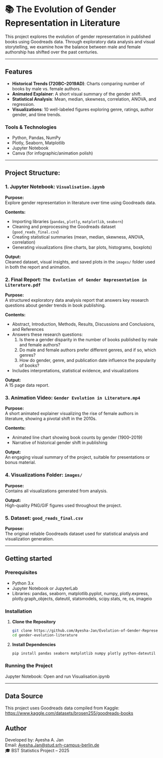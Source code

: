 # 📚 The Evolution of Gender Representation in Literature

This project explores the evolution of gender representation in published books using Goodreads data. Through exploratory data analysis and visual storytelling, we examine how the balance between male and female authorship has shifted over the past centuries.

---

## Features

- **Historical Trends (720BC–2019AD)**: Charts comparing number of books by male vs. female authors.
- **Animated Explainer**: A short visual summary of the gender shift.
- **Statistical Analysis**: Mean, median, skewness, correlation, ANOVA, and regression.
- **Visualizations**: 10 well-labeled figures exploring genre, ratings, author gender, and time trends.

### Tools & Technologies

- Python, Pandas, NumPy
- Plotly, Seaborn, Matplotlib
- Jupyter Notebook
- Canva (for infographic/animation polish)

---

## Project Structure:

### 1. Jupyter Notebook: `Visualisation.ipynb`

**Purpose:**  
Explore gender representation in literature over time using Goodreads data.

**Contents:**
- Importing libraries (`pandas`, `plotly`, `matplotlib`, `seaborn`)
- Cleaning and preprocessing the Goodreads dataset (`good_reads_final.csv`)
- Creating statistical summaries (mean, median, skewness, ANOVA, correlation)
- Generating visualizations (line charts, bar plots, histograms, boxplots)

**Output:**  
Cleaned dataset, visual insights, and saved plots in the `images/` folder used in both the report and animation.

### 2. Final Report: `The Evolution of Gender Representation in Literature.pdf`

**Purpose:**  
A structured exploratory data analysis report that answers key research questions about gender trends in book publishing.

**Contents:**
- Abstract, Introduction, Methods, Results, Discussions and Conclusions, and References
- Answers these research questions:
  1. Is there a gender disparity in the number of books published by male and female authors? 
  2. Do male and female authors prefer different genres, and if so, which genres?
  3. How do gender, genre, and publication date influence the popularity of books?
- Includes interpretations, statistical evidence, and visualizations

**Output:**  
A 15 page data report.

### 3. Animation Video: `Gender Evolution in Literature.mp4`

**Purpose:**  
A short animated explainer visualizing the rise of female authors in literature, showing a pivotal shift in the 2010s.

**Contents:**
- Animated line chart showing book counts by gender (1900–2019)
- Narrative of historical gender shift in publishing

**Output:**  
An engaging visual summary of the project, suitable for presentations or bonus material.

### 4. Visualizations Folder: `images/`

**Purpose:**  
Contains all visualizations generated from analysis.

**Output:**  
High-quality PNG/GIF figures used throughout the project.

### 5. Dataset: `good_reads_final.csv`

**Purpose:**  
The original reliable Goodreads dataset used for statistical analysis and visualization generation.

---

## Getting started

### Prerequisites

- Python 3.x  
- Jupyter Notebook or JupyterLab  
- Libraries: pandas, seaborn, matplotlib.pyplot, numpy, plotly.express, plotly.graph_objects, dateutil, statsmodels, scipy.stats, re, os, imageio

### Installation

1. **Clone the Repository**
   
   ```bash
   git clone https://github.com/Ayesha-Jan/Evolution-of-Gender-Representation-in-Literature.git
   cd gender-evolution-literature

2. **Install Dependencies**

   ```bash
   pip install pandas seaborn matplotlib numpy plotly python-dateutil statsmodels scipy imageio

### Running the Project

Jupyter Notebook:
Open and run Visualisation.ipynb

---

## Data Source

This project uses Goodreads data compiled from Kaggle: https://www.kaggle.com/datasets/brosen255/goodreads-books

## Author

Developed by: Ayesha A. Jan  
Email: Ayesha.Jan@stud.srh-campus-berlin.de  
🎓 BST Statistics Project – 2025

